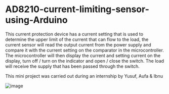 # AD8210-current-limiting-sensor-using-Arduino
This current protection device has a current setting that is used to determine the upper limit of the current that can flow to the load, the current sensor will read the output current from the power supply and compare it with the current setting on the comparator in the microcontroller. The microcontroller will then display the current and setting current on the display, turn off / turn on the indicator and open / close the switch. The load will receive the supply that has been passed through the switch.

This mini project was carried out during an internship by Yusuf, Aufa & Ibnu

![image](https://drive.google.com/uc?export=view&id=1CDOe8Q1eZJkvEZjoMWh4NUX-H5ju3fuQ)
